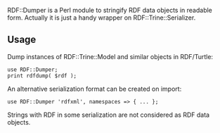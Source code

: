 RDF::Dumper is a Perl module to stringify RDF data objects in readable form.
Actually it is just a handy wrapper on RDF::Trine::Serializer.

Usage
-----
Dump instances of RDF::Trine::Model and similar objects in RDF/Turtle:

    use RDF::Dumper;
	print rdfdump( $rdf );

An alternative serialization format can be created on import:

    use RDF::Dumper 'rdfxml', namespaces => { ... };

Strings with RDF in some serialization are not considered as RDF data objects.

